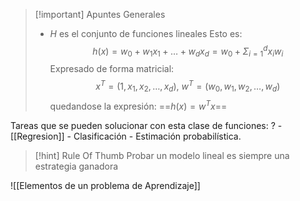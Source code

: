 > [!important] Apuntes Generales
> - $H$ es el conjunto de funciones lineales
Esto es: $$h(x)=w_{0}+w_{1}x_{1}+\dots+w_{d}x_{d}=w_{0}+\Sigma_{i=1}^{d}x_{i}w_{i}$$
Expresado de forma matricial:$$x^T=(1,x_{1},x_{2},\dots,x_{d}),\ w^T=(w_{0},w_{1},w_{2},\dots,w_{d})$$ quedandose la expresión: ==$h(x)=w^Tx$==  


Tareas que se pueden solucionar con esta clase de funciones:
?
	- [[Regresion]]
	- Clasificación
	- Estimación probabilística.

> [!hint] Rule Of Thumb
> Probar un modelo lineal es siempre una estrategia ganadora

![[Elementos de un problema de Aprendizaje]]